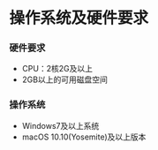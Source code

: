 # 操作系统及硬件要求

### **硬件要求**

* &#x20;CPU：2核2G及以上
* &#x20;2GB以上的可用磁盘空间

### **操作系统**

* &#x20;Windows7及以上系统
* &#x20;macOS 10.10(Yosemite)及以上版本
